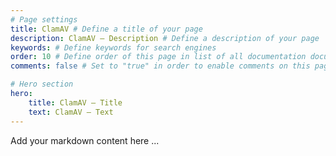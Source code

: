 ```yaml
---
# Page settings
title: ClamAV # Define a title of your page
description: ClamAV — Description # Define a description of your page
keywords: # Define keywords for search engines
order: 10 # Define order of this page in list of all documentation documents
comments: false # Set to "true" in order to enable comments on this page. Make sure you properly setup "disqus_forum_shortname" variable in "_config.yml"

# Hero section
hero:
    title: ClamAV — Title
    text: ClamAV — Text
---
```


Add your markdown content here ...

